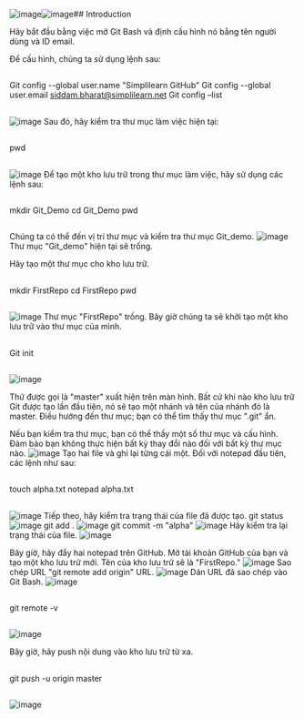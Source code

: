 ![image](https://github.com/bqminh30/git-demo/assets/64219602/e6a4420c-584c-4254-8e95-3378edc39e89)![image](https://github.com/bqminh30/git-demo/assets/64219602/6301ca06-9f95-49cc-b574-82e1e40b8a5e)## Introduction

Hãy bắt đầu bằng việc mở Git Bash và định cấu hình nó bằng tên người dùng và ID email.

Để cấu hình, chúng ta sử dụng lệnh sau:
##
Git config --global user.name "Simplilearn GitHub"
Git config --global user.email siddam.bharat@simplilearn.net
Git config –list
##
![image](https://github.com/bqminh30/git-demo/assets/64219602/c03bf776-4ed2-430a-bd45-e9d651feae95)
Sau đó, hãy kiểm tra thư mục làm việc hiện tại:
##
pwd
##
![image](https://github.com/bqminh30/git-demo/assets/64219602/00396eba-e3df-40f6-9b50-4913d183ebc5)
Để tạo một kho lưu trữ trong thư mục làm việc, hãy sử dụng các lệnh sau:
##
mkdir Git_Demo
cd Git_Demo
pwd
##
Chúng ta có thể đến vị trí thư mục và kiểm tra thư mục Git_demo.
![image](https://github.com/bqminh30/git-demo/assets/64219602/e48cc0bb-ffb5-44ec-94d3-b11b33ece8b9)
Thư mục "Git_demo" hiện tại sẽ trống.

Hãy tạo một thư mục cho kho lưu trữ.
##
mkdir FirstRepo
cd FirstRepo
pwd
##
![image](https://github.com/bqminh30/git-demo/assets/64219602/7011e3b8-9d0b-43d3-a199-77350ab03d78)
Thư mục "FirstRepo" trống. Bây giờ chúng ta sẽ khởi tạo một kho lưu trữ vào thư mục của mình.
##
Git init
##
![image](https://github.com/bqminh30/git-demo/assets/64219602/1e7609f9-efe0-4551-bd56-7b14a38b7e7d)

Thứ được gọi là "master" xuất hiện trên màn hình. Bất cứ khi nào kho lưu trữ Git được tạo lần đầu tiên, nó sẽ tạo một nhánh và tên của nhánh đó là master. Điều hướng đến thư mục; bạn có thể tìm thấy thư mục ".git" ẩn.

Nếu bạn kiểm tra thư mục, bạn có thể thấy một số thư mục và cấu hình. Đảm bảo bạn không thực hiện bất kỳ thay đổi nào đối với bất kỳ thư mục nào.
![image](https://github.com/bqminh30/git-demo/assets/64219602/a30dbe9f-44dd-4863-ad18-0207b85b6fc9)
Tạo hai file và ghi lại từng cái một.
Đối với notepad đầu tiên, các lệnh như sau:
##
touch alpha.txt
notepad alpha.txt
##
![image](https://github.com/bqminh30/git-demo/assets/64219602/77221d59-116e-4bea-8a8e-ddc20723643a)
Tiếp theo, hãy kiểm tra trạng thái của file đã được tạo.
git status
![image](https://github.com/bqminh30/git-demo/assets/64219602/3edeff63-b37e-4347-bfd4-5600194424af)
git add .
![image](https://github.com/bqminh30/git-demo/assets/64219602/fde2200a-474b-467b-a0ee-a71f89959b06)
git commit -m "alpha"
![image](https://github.com/bqminh30/git-demo/assets/64219602/4a635802-23ad-49e9-8c83-04e9cfdc6897)
Hãy kiểm tra lại trạng thái của file.
![image](https://github.com/bqminh30/git-demo/assets/64219602/11d21a3e-b524-415b-8a60-aeecdef52004)

Bây giờ, hãy đẩy hai notepad trên GitHub. Mở tài khoản GitHub của bạn và tạo một kho lưu trữ mới. Tên của kho lưu trữ sẽ là "FirstRepo."
![image](https://github.com/bqminh30/git-demo/assets/64219602/947fab64-c11f-4695-b8e4-31c29b4d6ded)
Sao chép URL "git remote add origin" URL.
![image](https://github.com/bqminh30/git-demo/assets/64219602/0bd232bd-a32b-4218-bc12-45bf14da8aa2)
Dán URL đã sao chép vào Git Bash.
![image](https://github.com/bqminh30/git-demo/assets/64219602/fab1ff30-451b-4f22-8697-d396b5cdcbaf)

##
git remote -v
##
![image](https://github.com/bqminh30/git-demo/assets/64219602/257477f5-e4ba-4e9c-a85c-2f2545e52e44)

Bây giờ, hãy push nội dung vào kho lưu trữ từ xa.
##
git push -u origin master
##
![image](https://github.com/bqminh30/git-demo/assets/64219602/611620c9-983f-42e4-bcae-91cb9232ff13)





